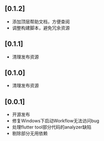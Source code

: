 ## [0.1.2]
* 添加顶层帮助文档，方便查阅
* 调整构建脚本，避免冗余资源

## [0.1.1]
* 清理发布资源

## [0.1.0]
* 清理发布资源

## [0.0.1]
* 开源发布
* 修复Windows下启动Workflow无法访问bug
* 处理flutter tool部分代码的analyzer缺陷
* 剔除部分无用依赖
